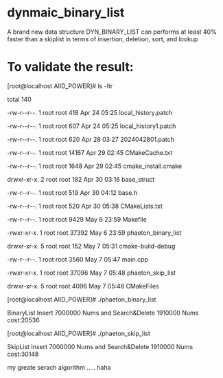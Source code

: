 # dynmaic_binary_list
A brand new data structure DYN_BINARY_LIST can performs at least 40% faster than a skiplist in terms of insertion, deletion, sort, and lookup
# To validate the result:

[root@localhost AIID_POWER]# ls -ltr

total 140

-rw-r--r--. 1 root root   418 Apr 24 05:25 local_history.patch

-rw-r--r--. 1 root root   607 Apr 24 05:25 local_history1.patch

-rw-r--r--. 1 root root   620 Apr 28 03:27 2024042801.patch

-rw-r--r--. 1 root root 14167 Apr 29 02:45 CMakeCache.txt

-rw-r--r--. 1 root root  1648 Apr 29 02:45 cmake_install.cmake

drwxr-xr-x. 2 root root   182 Apr 30 03:16 base_struct

-rw-r--r--. 1 root root   519 Apr 30 04:12 base.h

-rw-r--r--. 1 root root   520 Apr 30 05:38 CMakeLists.txt

-rw-r--r--. 1 root root  9429 May  6 23:59 Makefile

-rwxr-xr-x. 1 root root 37392 May  6 23:59 phaeton_binary_list

drwxr-xr-x. 5 root root   152 May  7 05:31 cmake-build-debug

-rw-r--r--. 1 root root  3560 May  7 05:47 main.cpp

-rwxr-xr-x. 1 root root 37096 May  7 05:48 phaeton_skip_list

drwxr-xr-x. 5 root root  4096 May  7 05:48 CMakeFiles

[root@localhost AIID_POWER]# ./phaeton_binary_list

BinaryList Insert 7000000 Nums and Search&Delete 1910000 Nums cost:20536

[root@localhost AIID_POWER]# ./phaeton_skip_list

SkipList Insert 7000000 Nums and Search&Delete 1910000 Nums cost:30148


my greate serach algorithm ..... haha
